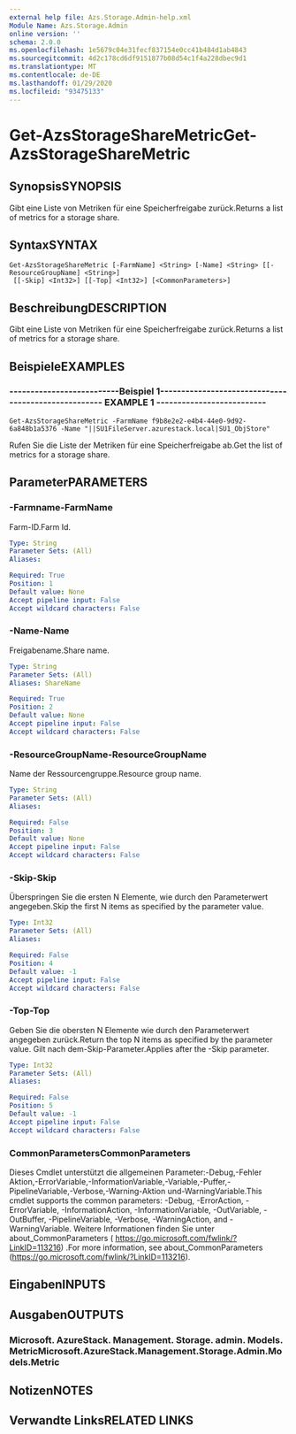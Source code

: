 ```yaml
---
external help file: Azs.Storage.Admin-help.xml
Module Name: Azs.Storage.Admin
online version: ''
schema: 2.0.0
ms.openlocfilehash: 1e5679c04e31fecf837154e0cc41b484d1ab4843
ms.sourcegitcommit: 4d2c178cd6df9151877b08d54c1f4a228dbec9d1
ms.translationtype: MT
ms.contentlocale: de-DE
ms.lasthandoff: 01/29/2020
ms.locfileid: "93475133"
---
```

# <span data-ttu-id="b6153-101">Get-AzsStorageShareMetric</span><span class="sxs-lookup"><span data-stu-id="b6153-101">Get-AzsStorageShareMetric</span></span>

## <span data-ttu-id="b6153-102">Synopsis</span><span class="sxs-lookup"><span data-stu-id="b6153-102">SYNOPSIS</span></span>
<span data-ttu-id="b6153-103">Gibt eine Liste von Metriken für eine Speicherfreigabe zurück.</span><span class="sxs-lookup"><span data-stu-id="b6153-103">Returns a list of metrics for a storage share.</span></span>

## <span data-ttu-id="b6153-104">Syntax</span><span class="sxs-lookup"><span data-stu-id="b6153-104">SYNTAX</span></span>

```
Get-AzsStorageShareMetric [-FarmName] <String> [-Name] <String> [[-ResourceGroupName] <String>]
 [[-Skip] <Int32>] [[-Top] <Int32>] [<CommonParameters>]
```

## <span data-ttu-id="b6153-105">Beschreibung</span><span class="sxs-lookup"><span data-stu-id="b6153-105">DESCRIPTION</span></span>
<span data-ttu-id="b6153-106">Gibt eine Liste von Metriken für eine Speicherfreigabe zurück.</span><span class="sxs-lookup"><span data-stu-id="b6153-106">Returns a list of metrics for a storage share.</span></span>

## <span data-ttu-id="b6153-107">Beispiele</span><span class="sxs-lookup"><span data-stu-id="b6153-107">EXAMPLES</span></span>

### <span data-ttu-id="b6153-108">--------------------------Beispiel 1--------------------------</span><span class="sxs-lookup"><span data-stu-id="b6153-108">-------------------------- EXAMPLE 1 --------------------------</span></span>
```
Get-AzsStorageShareMetric -FarmName f9b8e2e2-e4b4-44e0-9d92-6a848b1a5376 -Name "||SU1FileServer.azurestack.local|SU1_ObjStore"
```

<span data-ttu-id="b6153-109">Rufen Sie die Liste der Metriken für eine Speicherfreigabe ab.</span><span class="sxs-lookup"><span data-stu-id="b6153-109">Get the list of metrics for a storage share.</span></span>

## <span data-ttu-id="b6153-110">Parameter</span><span class="sxs-lookup"><span data-stu-id="b6153-110">PARAMETERS</span></span>

### <span data-ttu-id="b6153-111">-Farmname</span><span class="sxs-lookup"><span data-stu-id="b6153-111">-FarmName</span></span>
<span data-ttu-id="b6153-112">Farm-ID.</span><span class="sxs-lookup"><span data-stu-id="b6153-112">Farm Id.</span></span>

```yaml
Type: String
Parameter Sets: (All)
Aliases: 

Required: True
Position: 1
Default value: None
Accept pipeline input: False
Accept wildcard characters: False
```

### <span data-ttu-id="b6153-113">-Name</span><span class="sxs-lookup"><span data-stu-id="b6153-113">-Name</span></span>
<span data-ttu-id="b6153-114">Freigabename.</span><span class="sxs-lookup"><span data-stu-id="b6153-114">Share name.</span></span>

```yaml
Type: String
Parameter Sets: (All)
Aliases: ShareName

Required: True
Position: 2
Default value: None
Accept pipeline input: False
Accept wildcard characters: False
```

### <span data-ttu-id="b6153-115">-ResourceGroupName</span><span class="sxs-lookup"><span data-stu-id="b6153-115">-ResourceGroupName</span></span>
<span data-ttu-id="b6153-116">Name der Ressourcengruppe.</span><span class="sxs-lookup"><span data-stu-id="b6153-116">Resource group name.</span></span>

```yaml
Type: String
Parameter Sets: (All)
Aliases: 

Required: False
Position: 3
Default value: None
Accept pipeline input: False
Accept wildcard characters: False
```

### <span data-ttu-id="b6153-117">-Skip</span><span class="sxs-lookup"><span data-stu-id="b6153-117">-Skip</span></span>
<span data-ttu-id="b6153-118">Überspringen Sie die ersten N Elemente, wie durch den Parameterwert angegeben.</span><span class="sxs-lookup"><span data-stu-id="b6153-118">Skip the first N items as specified by the parameter value.</span></span>

```yaml
Type: Int32
Parameter Sets: (All)
Aliases: 

Required: False
Position: 4
Default value: -1
Accept pipeline input: False
Accept wildcard characters: False
```

### <span data-ttu-id="b6153-119">-Top</span><span class="sxs-lookup"><span data-stu-id="b6153-119">-Top</span></span>
<span data-ttu-id="b6153-120">Geben Sie die obersten N Elemente wie durch den Parameterwert angegeben zurück.</span><span class="sxs-lookup"><span data-stu-id="b6153-120">Return the top N items as specified by the parameter value.</span></span>
<span data-ttu-id="b6153-121">Gilt nach dem-Skip-Parameter.</span><span class="sxs-lookup"><span data-stu-id="b6153-121">Applies after the -Skip parameter.</span></span>

```yaml
Type: Int32
Parameter Sets: (All)
Aliases: 

Required: False
Position: 5
Default value: -1
Accept pipeline input: False
Accept wildcard characters: False
```

### <span data-ttu-id="b6153-122">CommonParameters</span><span class="sxs-lookup"><span data-stu-id="b6153-122">CommonParameters</span></span>
<span data-ttu-id="b6153-123">Dieses Cmdlet unterstützt die allgemeinen Parameter:-Debug,-Fehler Aktion,-ErrorVariable,-InformationVariable,-Variable,-Puffer,-PipelineVariable,-Verbose,-Warning-Aktion und-WarningVariable.</span><span class="sxs-lookup"><span data-stu-id="b6153-123">This cmdlet supports the common parameters: -Debug, -ErrorAction, -ErrorVariable, -InformationAction, -InformationVariable, -OutVariable, -OutBuffer, -PipelineVariable, -Verbose, -WarningAction, and -WarningVariable.</span></span> <span data-ttu-id="b6153-124">Weitere Informationen finden Sie unter about_CommonParameters ( https://go.microsoft.com/fwlink/?LinkID=113216) .</span><span class="sxs-lookup"><span data-stu-id="b6153-124">For more information, see about_CommonParameters (https://go.microsoft.com/fwlink/?LinkID=113216).</span></span>

## <span data-ttu-id="b6153-125">Eingaben</span><span class="sxs-lookup"><span data-stu-id="b6153-125">INPUTS</span></span>

## <span data-ttu-id="b6153-126">Ausgaben</span><span class="sxs-lookup"><span data-stu-id="b6153-126">OUTPUTS</span></span>

### <span data-ttu-id="b6153-127">Microsoft. AzureStack. Management. Storage. admin. Models. Metric</span><span class="sxs-lookup"><span data-stu-id="b6153-127">Microsoft.AzureStack.Management.Storage.Admin.Models.Metric</span></span>

## <span data-ttu-id="b6153-128">Notizen</span><span class="sxs-lookup"><span data-stu-id="b6153-128">NOTES</span></span>

## <span data-ttu-id="b6153-129">Verwandte Links</span><span class="sxs-lookup"><span data-stu-id="b6153-129">RELATED LINKS</span></span>

